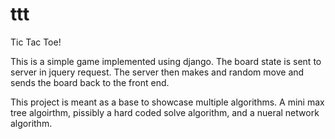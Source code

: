 # ttt
Tic Tac Toe!

This is a simple game implemented using django.  The board state is sent to server in jquery request. The server then makes and random move and sends the board back to the front end.



This project is meant as a base to showcase multiple algorithms.  A mini max tree algoirthm, pissibly a hard coded solve algorithm, and a nueral network algorithm.  
